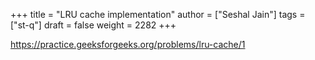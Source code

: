 +++
title = "LRU cache implementation"
author = ["Seshal Jain"]
tags = ["st-q"]
draft = false
weight = 2282
+++

<https://practice.geeksforgeeks.org/problems/lru-cache/1>
